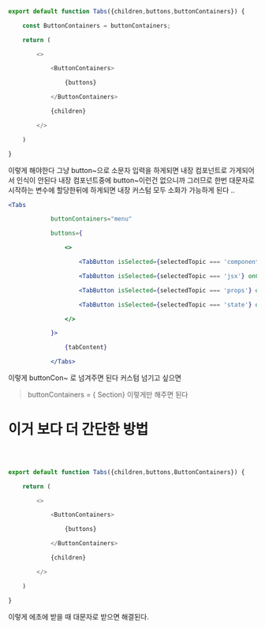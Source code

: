 
```jsx
  

export default function Tabs({children,buttons,buttonContainers}) {

    const ButtonContainers = buttonContainers;

    return (

        <>

            <ButtonContainers>

                {buttons}

            </ButtonContainers>

            {children}

        </>

    )

}
```

이렇게 해야한다 그냥 button~으로 소문자 입력을 하게되면 내장 컴포넌트로 가게되어서 
인식이 안된다 내장 컴포넌트중에 button~이런건 없으니까 그러므로 한번 대문자로 시작하는 변수에 할당한뒤에 하게되면 내장 커스텀 모두 소화가 가능하게 된다 ..
```jsx
<Tabs

            buttonContainers="menu"

            buttons={

                <>

                    <TabButton isSelected={selectedTopic === 'components'} onClick={() => handleSelect('components')}>Components</TabButton>

                    <TabButton isSelected={selectedTopic === 'jsx'} onClick={() => handleSelect('jsx')}>JSX</TabButton>

                    <TabButton isSelected={selectedTopic === 'props'} onClick={() => handleSelect('props')}>Props</TabButton>

                    <TabButton isSelected={selectedTopic === 'state'} onClick={() => handleSelect('state')}>State</TabButton>

                </>

            }>

                {tabContent}

            </Tabs>
```

이렇게 buttonCon~ 로 넘겨주면 된다 커스텀 넘기고 싶으면 
> buttonContainers = { Section} 이렇게만 해주면 된다


# 이거 보다 더 간단한 방법 
```jsx

  

export default function Tabs({children,buttons,ButtonContainers}) {

    return (

        <>

            <ButtonContainers>

                {buttons}

            </ButtonContainers>

            {children}

        </>

    )

}


```

이렇게 에초에 받을 때 대문자로 받으면 해결된다.